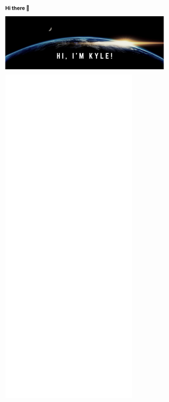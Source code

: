 ### Hi there 👋
![alt text](https://github.com/kwhit2/kwhit2/blob/main/README-kyle-banner.png?raw=true)
<!-- If you're using "main" as default branch -->
![Metrics](https://github.com/kwhit2/kwhit2/blob/main/github-metrics.svg)

<!--
**kwhit2/kwhit2** is a ✨ _special_ ✨ repository because its `README.md` (this file) appears on your GitHub profile.

Here are some ideas to get you started:

- 🔭 I’m currently working on ...
- 🌱 I’m currently learning ...
- 👯 I’m looking to collaborate on ...
- 🤔 I’m looking for help with ...
- 💬 Ask me about ...
- 📫 How to reach me: ...
- 😄 Pronouns: ...
- ⚡ Fun fact: ...
-->
